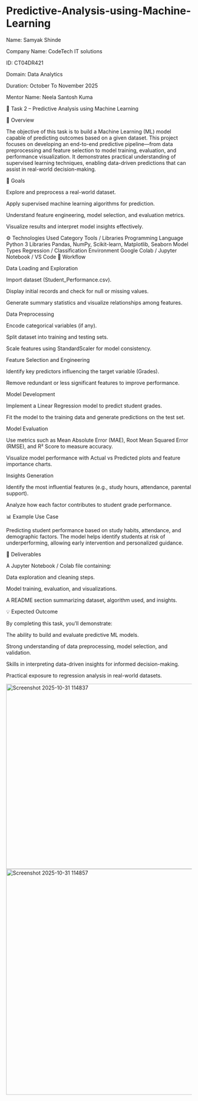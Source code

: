 # Predictive-Analysis-using-Machine-Learning
Name: Samyak Shinde

Company Name: CodeTech IT solutions

ID: CT04DR421

Domain: Data Analytics

Duration: October To November 2025

Mentor Name: Neela Santosh Kuma

🤖 Task 2 – Predictive Analysis using Machine Learning

📘 Overview

The objective of this task is to build a Machine Learning (ML) model capable of predicting outcomes based on a given dataset.
This project focuses on developing an end-to-end predictive pipeline—from data preprocessing and feature selection to model training, evaluation, and performance visualization.
It demonstrates practical understanding of supervised learning techniques, enabling data-driven predictions that can assist in real-world decision-making.

🎯 Goals

Explore and preprocess a real-world dataset.

Apply supervised machine learning algorithms for prediction.

Understand feature engineering, model selection, and evaluation metrics.

Visualize results and interpret model insights effectively.

⚙️ Technologies Used
Category	Tools / Libraries
Programming Language	Python 3
Libraries	Pandas, NumPy, Scikit-learn, Matplotlib, Seaborn
Model Types	Regression / Classification
Environment	Google Colab / Jupyter Notebook / VS Code
🧮 Workflow

Data Loading and Exploration

Import dataset (Student_Performance.csv).

Display initial records and check for null or missing values.

Generate summary statistics and visualize relationships among features.

Data Preprocessing

Encode categorical variables (if any).

Split dataset into training and testing sets.

Scale features using StandardScaler for model consistency.

Feature Selection and Engineering

Identify key predictors influencing the target variable (Grades).

Remove redundant or less significant features to improve performance.

Model Development

Implement a Linear Regression model to predict student grades.

Fit the model to the training data and generate predictions on the test set.

Model Evaluation

Use metrics such as Mean Absolute Error (MAE), Root Mean Squared Error (RMSE), and R² Score to measure accuracy.

Visualize model performance with Actual vs Predicted plots and feature importance charts.

Insights Generation

Identify the most influential features (e.g., study hours, attendance, parental support).

Analyze how each factor contributes to student grade performance.

📊 Example Use Case

Predicting student performance based on study habits, attendance, and demographic factors.
The model helps identify students at risk of underperforming, allowing early intervention and personalized guidance.

🧾 Deliverables

A Jupyter Notebook / Colab file containing:

Data exploration and cleaning steps.

Model training, evaluation, and visualizations.

A README section summarizing dataset, algorithm used, and insights.

💡 Expected Outcome

By completing this task, you’ll demonstrate:

The ability to build and evaluate predictive ML models.

Strong understanding of data preprocessing, model selection, and validation.

Skills in interpreting data-driven insights for informed decision-making.

Practical exposure to regression analysis in real-world datasets.


<img width="535" height="501" alt="Screenshot 2025-10-31 114837" src="https://github.com/user-attachments/assets/ba36461d-25ce-42aa-83c6-c958b9b853e9" />


<img width="961" height="611" alt="Screenshot 2025-10-31 114857" src="https://github.com/user-attachments/assets/2800c654-2a1a-451b-96bf-07f2712af4a7" />
